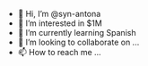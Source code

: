  - 👋 Hi, I’m @syn-antona      
- 👀 I’m interested in $1M     
- 🌱 I’m currently learning Spanish   
- 💞️ I’m looking to collaborate on ...   
- 📫 How to reach me ...  

<!---
syn-antona/syn-antona is a ✨ special ✨ repository because its `README.md` (this file) appears on your GitHub profile.
You can click the Preview link to take a look at your changes.
--->
 
